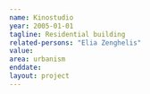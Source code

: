 ```yaml
---
name: Kinostudio
year: 2005-01-01
tagline: Residential building
related-persons: "Elia Zenghelis"
value:
area: urbanism
enddate:
layout: project
---
```

